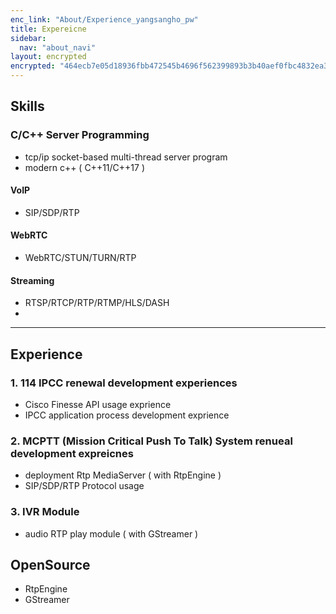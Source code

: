 ```yaml
---
enc_link: "About/Experience_yangsangho_pw"
title: Expereicne
sidebar:
  nav: "about_navi"
layout: encrypted
encrypted: "464ecb7e05d18936fbb472545b4696f562399893b3b40aef0fbc4832ea35199d"
---
```


## Skills

### C/C++ Server Programming
 - tcp/ip socket-based multi-thread server program
 - modern c++ ( C++11/C++17 )

#### VoIP
- SIP/SDP/RTP
#### WebRTC
- WebRTC/STUN/TURN/RTP 
#### Streaming
- RTSP/RTCP/RTP/RTMP/HLS/DASH
- 
---
## Experience
### 1. 114 IPCC renewal development experiences
 - Cisco Finesse API usage exprience
 - IPCC application process development exprience

### 2. MCPTT (Mission Critical Push To Talk) System renueal development expreicnes
 - deployment Rtp MediaServer ( with RtpEngine )
 - SIP/SDP/RTP Protocol usage 

### 3. IVR Module
 - audio RTP play module  ( with GStreamer )


## OpenSource
 - RtpEngine
 - GStreamer



